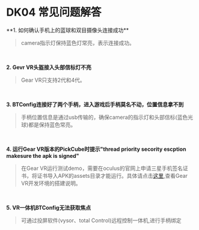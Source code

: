 <h1>DK04 常见问题解答</h1>
**1. 如何确认手机上的蓝球和双目摄像头连接成功**

>  camera指示灯保持蓝色灯常亮，表示连接成功。

&emsp;

**2. Gevr VR头盔接入头部信标灯不亮**
>  Gear VR只支持2代和4代。

&emsp;

**3. BTConfig连接好了两个手柄，进入游戏后手柄莫名不动，位置信息拿不到**

>  手柄位置信息是通过usb传输的，确保camera的指示灯和头部信标(蓝色光球)都是保持蓝色常亮。

&emsp;

**4. 运行Gear VR版本的PickCube时提示"thread priority secority escption makesure the apk is signed"**

>  在Gear VR运行测试demo，需要在oculus的官网上申请三星手机签名证书，将证书导入APK的assets目录才能运行。具体请点击[这里](https://docs.unity3d.com/Manual/VRDevices-Oculus.html),查看Gear VR开发环境的搭建说明。

&emsp;

**5. VR一体机BTConfig无法获取焦点**

>  可通过投屏软件(vysor、total Control)远程控制一体机,进行手柄绑定
